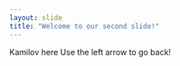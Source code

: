 ```yaml
---
layout: slide
title: "Welcome to our second slide!"
---
```

Kamilov here
Use the left arrow to go back!
